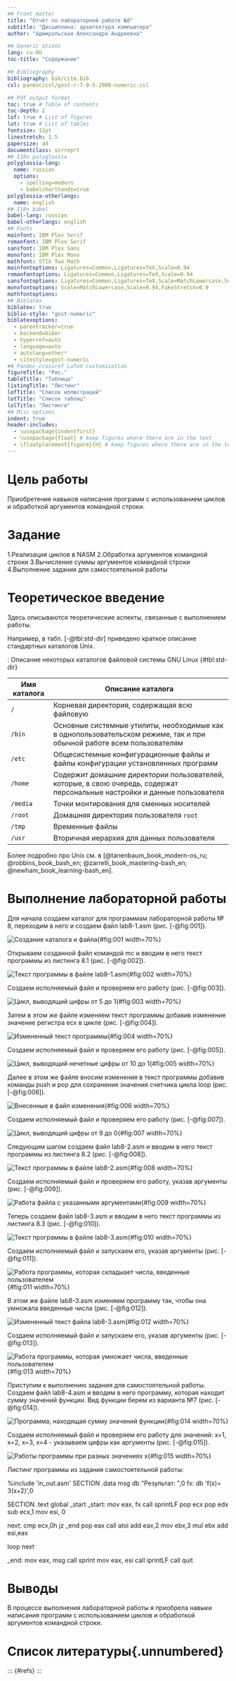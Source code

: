 ```yaml
---
## Front matter
title: "Отчёт по лабораторной работе №8"
subtitle: "Дисциплина: архитектура компьютера"
author: "Адмиральская Александра Андреевна"

## Generic otions
lang: ru-RU
toc-title: "Содержание"

## Bibliography
bibliography: bib/cite.bib
csl: pandoc/csl/gost-r-7-0-5-2008-numeric.csl

## Pdf output format
toc: true # Table of contents
toc-depth: 2
lof: true # List of figures
lot: true # List of tables
fontsize: 12pt
linestretch: 1.5
papersize: a4
documentclass: scrreprt
## I18n polyglossia
polyglossia-lang:
  name: russian
  options:
	- spelling=modern
	- babelshorthands=true
polyglossia-otherlangs:
  name: english
## I18n babel
babel-lang: russian
babel-otherlangs: english
## Fonts
mainfont: IBM Plex Serif
romanfont: IBM Plex Serif
sansfont: IBM Plex Sans
monofont: IBM Plex Mono
mathfont: STIX Two Math
mainfontoptions: Ligatures=Common,Ligatures=TeX,Scale=0.94
romanfontoptions: Ligatures=Common,Ligatures=TeX,Scale=0.94
sansfontoptions: Ligatures=Common,Ligatures=TeX,Scale=MatchLowercase,Scale=0.94
monofontoptions: Scale=MatchLowercase,Scale=0.94,FakeStretch=0.9
mathfontoptions:
## Biblatex
biblatex: true
biblio-style: "gost-numeric"
biblatexoptions:
  - parentracker=true
  - backend=biber
  - hyperref=auto
  - language=auto
  - autolang=other*
  - citestyle=gost-numeric
## Pandoc-crossref LaTeX customization
figureTitle: "Рис."
tableTitle: "Таблица"
listingTitle: "Листинг"
lofTitle: "Список иллюстраций"
lotTitle: "Список таблиц"
lolTitle: "Листинги"
## Misc options
indent: true
header-includes:
  - \usepackage{indentfirst}
  - \usepackage{float} # keep figures where there are in the text
  - \floatplacement{figure}{H} # keep figures where there are in the text
---
```


# Цель работы

Приобретение навыков написания программ с использованием циклов и обработкой аргументов командной строки.

# Задание

1.Реализация циклов в NASM
2.Обработка аргументов командной строки
3.Вычисление суммы аргументов командной строки
4.Выполнение задания для самостоятельной работы

# Теоретическое введение

Здесь описываются теоретические аспекты, связанные с выполнением работы.

Например, в табл. [-@tbl:std-dir] приведено краткое описание стандартных каталогов Unix.

: Описание некоторых каталогов файловой системы GNU Linux {#tbl:std-dir}

| Имя каталога | Описание каталога                                                                                                          |
|--------------|----------------------------------------------------------------------------------------------------------------------------|
| `/`          | Корневая директория, содержащая всю файловую                                                                               |
| `/bin `      | Основные системные утилиты, необходимые как в однопользовательском режиме, так и при обычной работе всем пользователям     |
| `/etc`       | Общесистемные конфигурационные файлы и файлы конфигурации установленных программ                                           |
| `/home`      | Содержит домашние директории пользователей, которые, в свою очередь, содержат персональные настройки и данные пользователя |
| `/media`     | Точки монтирования для сменных носителей                                                                                   |
| `/root`      | Домашняя директория пользователя  `root`                                                                                   |
| `/tmp`       | Временные файлы                                                                                                            |
| `/usr`       | Вторичная иерархия для данных пользователя                                                                                 |

Более подробно про Unix см. в [@tanenbaum_book_modern-os_ru; @robbins_book_bash_en; @zarrelli_book_mastering-bash_en; @newham_book_learning-bash_en].

# Выполнение лабораторной работы

Для начала создаем каталог для программам лабораторной работы № 8, переходим в него и создаем
файл lab8-1.asm (рис. [-@fig:001]).

![Создание каталога и файла](image/1.png){#fig:001 width=70%}

Открываем созданной файл командой mc и вводим в него текст программы из листинга 8.1 (рис. [-@fig:002]).

![Текст программы в файле lab8-1.asm](image/2.png){#fig:002 width=70%}

Создаем исполняемый файл и проверяем его работу (рис. [-@fig:003]).

![Цикл, выводящий цифры от 5 до 1](image/3.png){#fig:003 width=70%}

Затем в этом же файле изменяем текст программы добавив изменение значение регистра ecx в цикле (рис. [-@fig:004]).

![Измененный текст программы](image/4.png){#fig:004 width=70%}

Создаем исполняемый файл и проверяем его работу (рис. [-@fig:005]).

![Цикл, выводящий нечетные цифры от 10 до 1](image/5.png){#fig:005 width=70%}

Далее в этом же файле вносим изменения в текст программы добавив команды push и pop для сохранения значения счетчика цикла loop (рис. [-@fig:006]).

![Внесенные в файл изменения](image/6.png){#fig:006 width=70%}

Создаем исполняемый файл и проверяем его работу (рис. [-@fig:007]).

![Цикл, выводящий цифры от 9 до 0](image/7.png){#fig:007 width=70%}

Следующим шагом создаем файл lab8-2.asm и вводим в него текст программы из листинга 8.2 (рис. [-@fig:008]).

![Текст программы в файле lab8-2.asm](image/8.png){#fig:008 width=70%}

Создаем исполняемый файл и проверяем его работу, указав аргументы (рис. [-@fig:009]).

![Работа файла с указанными аргументами](image/9.png){#fig:009 width=70%}

Теперь создаем файл lab8-3.asm и вводим в него текст программы из листинга 8.3 (рис. [-@fig:010]).

![Текст программы в файле lab8-3.asm](image/10.png){#fig:010 width=70%}

Создаем исполняемый файл и запускаем его, указав аргументы (рис. [-@fig:011]).

![Работа программы, которая складыает числа, введенные пользователем](image/11.png){#fig:011 width=70%}

В этом же файле lab8-3.asm изменяем программу так, чтобы она умножала введенные числа (рис. [-@fig:012]).

![Измененный текст файла lab8-3.asm](image/12.png){#fig:012 width=70%}

Создаем исполняемый файл и запускаем его, указав аргументы (рис. [-@fig:013]).

![Работа программы, которая умножает числа, введенные пользователем](image/13.png){#fig:013 width=70%}

Приступим к выполнению задания для самостоятельной работы. Создаем файл lab8-4.asm и вводим в него программу, которая находит сумму значений функции. Вид функции берем из варианта №7 (рис. [-@fig:014]).

![Программа, находящая сумму значений функции](image/14.png){#fig:014 width=70%}

Создаем исполняемый файл и проверяем его работу для значений: x=1, x=2, x=3, x=4 - указываем цифры как аргументы (рис. [-@fig:015]).

![Работы программы при разных значениях x](image/15.png){#fig:015 width=70%}

Листинг программы из задания самостоятельной работы:

%include 'in_out.asm'
SECTION .data
msg db "Результат: ",0
fx: db 'f(x)= 3(x+2)',0

SECTION .text
global _start
_start:
mov eax, fx
call sprintLF
pop ecx 
pop edx
sub ecx,1
mov esi, 0

next:
cmp ecx,0h
jz _end 
pop eax
call atoi
add eax,2
mov ebx,3
mul ebx
add esi,eax

loop next

_end:
mov eax, msg
call sprint
mov eax, esi
call iprintLF
call quit


# Выводы

В процессе выполнения лабораторной работы я приобрела навыки написания программ с использованием циклов и обработкой аргументов командной строки.

# Список литературы{.unnumbered}

::: {#refs}
:::
